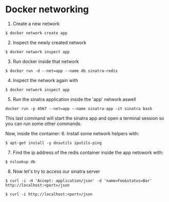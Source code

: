 # Docker networking

1.  Create a new network
```
$ docker network create app
```

2.  Inspect the newly created network
```
$ docker network inspect app
```

3.  Run docker inside that network
```
$ docker run -d --net=app --name db sinatra-redis
```

4.  Inspect the network again with
```
$ docker network inspect app
```

5.  Run the sinatra application inside the 'app' network aswell
```
docker run -p 4567 --net=app --name sinatra-app -it sinatra bash
```
This last command will start the sinatra app and open a terminal session so you
can run some other commands.


Now, inside the container:
6.  Install some network helpers with:
```
$ apt-get install -y dnsutils iputils-ping
```

7.  Find the ip address of the redis container inside the app netowork with:
```
$ nslookup db
```

8.  Now let's try to access our sinatra server
```
$ curl -i -H 'Accept: application/json' -d 'name=Foo&status=Bar' http://localhost:<port>/json
```

```
$ curl -i http://localhost:<port>/json
```

